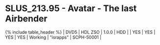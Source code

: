 # SLUS_213.95 - Avatar - The last Airbender

{% include table_header %}
| DVD5 | HDL ZSO | 1.0.0 | HDD |  | YES | YES | YES | YES | Working | "israpps" | SCPH-50001 |  
